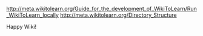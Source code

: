 http://meta.wikitolearn.org/Guide_for_the_development_of_WikiToLearn/Run_WikiToLearn_locally
http://meta.wikitolearn.org/Directory_Structure

Happy Wiki!

